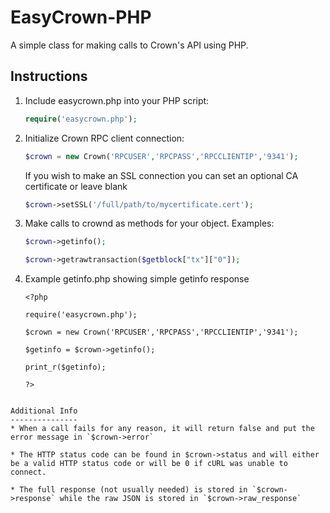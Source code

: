 EasyCrown-PHP
===============

A simple class for making calls to Crown's API using PHP.

Instructions
---------------

1. Include easycrown.php into your PHP script:

    ```php
    require('easycrown.php');
    ```
2. Initialize Crown RPC client connection:

    ```php
    $crown = new Crown('RPCUSER','RPCPASS','RPCCLIENTIP','9341');
    ```

    If you wish to make an SSL connection you can set an optional CA certificate or leave blank
    ```php
    $crown->setSSL('/full/path/to/mycertificate.cert');
    ````

3. Make calls to crownd as methods for your object. Examples:

    ```php
    $crown->getinfo();
    
    $crown->getrawtransaction($getblock["tx"]["0"]);
    
    ```
4. Example getinfo.php showing simple getinfo response

   ```
   <?php
    
   require('easycrown.php');

   $crown = new Crown('RPCUSER','RPCPASS','RPCCLIENTIP','9341');

   $getinfo = $crown->getinfo();

   print_r($getinfo);
    
   ?>
```

Additional Info
---------------
* When a call fails for any reason, it will return false and put the error message in `$crown->error`

* The HTTP status code can be found in $crown->status and will either be a valid HTTP status code or will be 0 if cURL was unable to connect.

* The full response (not usually needed) is stored in `$crown->response` while the raw JSON is stored in `$crown->raw_response`

